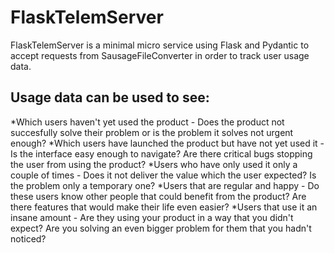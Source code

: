 
# FlaskTelemServer
FlaskTelemServer is a minimal micro service using Flask and Pydantic to accept requests from SausageFileConverter in order to track user usage data.

## Usage data can be used to see:
*Which users haven't yet used the product - Does the product not succesfully solve their problem or is the problem it solves not urgent enough?
*Which users have launched the product but have not yet used it - Is the interface easy enough to navigate?  Are there critical bugs stopping the user from using the product?
*Users who have only used it only a couple of times - Does it not deliver the value which the user expected?  Is the problem only a temporary one?
*Users that are regular and happy - Do these users know other people that could benefit from the product?  Are there features that would make their life even easier?
*Users that use it an insane amount - Are they using your product in a way that you didn't expect?  Are you solving an even bigger problem for them that you hadn't noticed?
